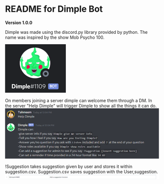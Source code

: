# README for Dimple Bot

**Version 1.0.0**

Dimple was made using the discord.py library provided by python.
The name was inspired by the show Mob Psycho 100. 

![img.png](Images/img.png)

On members joining a server dimple can welcome them through a DM. 
In the server "Help Dimple" will trigger Dimple to show all the things it can do.
![img_1.png](Images/img_1.png)

!Suggestion takes suggestion given by user and stores it within suggestion.csv.
Suggestion.csv saves suggestion with the User,suggestion.
![SuggestionFunction.png](Images/SuggestionFunction.PNG)


